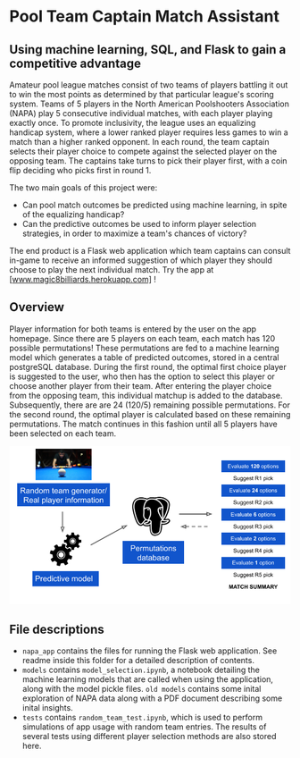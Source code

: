 # Pool Team Captain Match Assistant
## Using machine learning, SQL, and Flask to gain a competitive advantage

Amateur pool league matches consist of two teams of players battling it out to win the most points as determined by that particular league's scoring system. Teams of 5 players in the North American Poolshooters Association (NAPA) play 5 consecutive individual matches, with each player playing exactly once. To promote inclusivity, the league uses an equalizing handicap system, where a lower ranked player requires less games to win a match than a higher ranked opponent. In each round, the team captain selects their player choice to compete against the selected player on the opposing team. The captains take turns to pick their player first, with a coin flip deciding who picks first in round 1.

The two main goals of this project were:
* Can pool match outcomes be predicted using machine learning, in spite of the equalizing handicap?
* Can the predictive outcomes be used to inform player selection strategies, in order to maximize a team's chances of victory?

The end product is a Flask web application which team captains can consult in-game to receive an informed suggestion of which player they should choose to play the next individual match.
Try the app at [www.magic8billiards.herokuapp.com] ! 

## Overview

Player information for both teams is entered by the user on the app homepage. Since there are 5 players on each team, each match has 120 possible permutations! These permutations are fed to a machine learning model which generates a table of predicted outcomes, stored in a central postgreSQL database. 
During the first round, the optimal first choice player is suggested to the user, who then has the option to select this player or choose another player from their team. After entering the player choice from the opposing team, this individual matchup is added to the database. Subsequently, there are are 24 (120/5) remaining possible permutations. For the second round, the optimal player is calculated based on these remaining permutations. The match continues in this fashion until all 5 players have been selected on each team.

![](images/app_schematic.png)

## File descriptions

* `napa_app` contains the files for running the Flask web application. See readme inside this folder for a detailed description of contents.
* `models` contains `model_selection.ipynb`, a notebook detailing the machine learning models that are called when using the application, along with the model pickle files. `old models` contains some inital exploration of NAPA data along with a PDF document describing some inital insights.
* `tests` contains `random_team_test.ipynb`, which is used to perform simulations of app usage with random team entries. The results of several tests using different player selection methods are also stored here.
